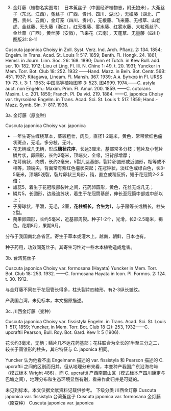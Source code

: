 3. 金灯藤（植物名实图考）　日本菟丝子（中国经济植物志，附无娘米），大菟丝子（东北、江西），菟丝子（广西、贵州、四川、湖北），无娘藤（湖北、广西、贵州、云南），金灯笼（四川、贵州），无根藤、飞来藤、无根草、山老虎、金丝藤、无头藤（浙江），红无根藤、雾水藤、红雾水藤、大粒菟丝子、金丝草（广西），黄丝藤（安徽），飞来花（云南），天蓬草、无量藤（四川）　图版31: 8-11

Cuscuta japonica Choisy in Zoll. Syst. Verz. Ind. Arch. Pflanz. 2: 134. 1854; Engelm. in Trans. Acad. St. Louis 1: 517. 1859; Benth. Fl. Hongk. 24. 1861; Hemsl. in Journ. Linn. Soc. 26: 168. 1890; Dunn et Tutch. in Kew Bull. add. ser. 10: 182. 1912; Liou et Ling, Fl. Ill. N. Chine 1: 49. t. 20. 1931; Yuncker in Mem. Torr. Bot. Club 18: 252. 1932 ——Hand. Mazz. in Beih. Bot. Centr. 56B: 451. 1937; Kitagawa, Lineam. Fl. Mansh. 367. 1939; A.я. Бутков in Fl. URSS 19: 73. t. 3: 1. 1953; 中国高等植物图鉴 3: 523. 图4999. 1974.——C. astyla auct. non Engelm.: Maxim. Prim. Fl. Amur. 200. 1859. ——C. cotorans Maxim. l. c. 201. 1859; Franch. Pl. Da vid. 219. 1884. ——C. japonica Choisy var. thyrsoidea Engelm. in Trans. Acad. Sci. St. Louis 1: 517. 1859; Hand.-Mazz. Symb. Sin. 7: 817. 1936.

3a. 金灯藤（原变种）

Cuscuta japonica Choisy var. japonica

* 一年生寄生缠绕草本，茎较粗壮，肉质，直径1-2毫米，黄色，常带紫红色瘤状斑点，无毛，多分枝，无叶。
* 花无柄或几无柄，形成**穗状花序**，长达3厘米，基部常多分枝；苞片及小苞片鳞片状，卵圆形，长约2毫米，顶端尖，全缘，沿背部增厚；
* 花萼碗状，肉质，长约2毫米，5裂几达基部，裂片卵圆形或近圆形，相等或不相等，顶端尖，背面常有紫红色瘤状突起；花冠钟状，淡红色或绿白色，长3-5毫米，顶端5浅裂，裂片卵状三角形，钝，直立或稍反折，短于花冠筒2-2.5倍；
* 雄蕊5，着生于花冠喉部裂片之间，花药卵圆形，黄色，花丝无或几无；
* 鳞片5，长圆形，边缘流苏状，着生于花冠筒基部，伸长至冠筒中部或中部以上；
* 子房球状，平滑，无毛，2室，**花柱细长，合生为1**，与子房等长或稍长，柱头2裂。
* 蒴果卵圆形，长约5毫米，近基部周裂。种子1-2个，光滑，长2-2.5毫米，褐色。花期8月，果期9月。

分布于我国南北各省区。寄生于草本或灌木上。越南，朝鲜，日本也有。

种子药用，功效同菟丝子。其寄生习性对一些木本植物造成危害。

3b. 台湾菟丝子

Cuscuta japonica Choisy var. formosana (Hayata) Yuncker in Mem. Torr. Bot. Club 18: 253. 1932. ——C. formosana Hayata in Icon. Pl. Formos. 2: 124. t. 30. 1912.

与金灯藤不同在于花冠管长得多，柱头裂片四棱形，有2-3纵长皱纹。

产我国台湾，未见标本，本文据原描述。

3c. 川西金灯藤（变种）

Cuscuta japonica Choisy var. fissistyla Engelm. in Trans. Acad. Sci. St. Louis 1: 517, 1859; Yuncker, in Mem. Torr. Bot. Club 18 (2): 253, 1932——C. upcraftii Pearson, Bull. Roy. Bot. Gard. Kew 1: 5 (1906).

花长约3毫米，无柄；鳞片几不达花药基部；花柱联合为全长的1半至三分之二，较长于圆锥形的柱头，其它特征与 C. japonica 相同。

Yuncker 认为他看不出 Engelmann 描述的 var. fissistyla 和 Pearson 描述的 C. upcraftii 之间的区别而归并。但从地理分布来看，本变种产我国广东沿海岛屿（模式标本 Wright 486），而 C. upcraftii 产西南部山区（模式标本产四川康定与巴塘之间），地理分布和生态环境显然有别，看来作此归并是可疑的。

未见到标本，本文仅据文献资料记载供参考。
下级分类
川西金灯藤 Cuscuta japonica var. fissistyla
台湾菟丝子 Cuscuta japonica var. formosana
金灯藤（原变种） Cuscuta japonica var. japonica